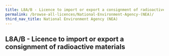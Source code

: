 ```yaml
---
title: L8A/B - Licence to import or export a consignment of radioactive materials
permalink: /browse-all-licences/National-Environment-Agency-(NEA)/
third_nav_title: National Environment Agency (NEA)
---
```

## L8A/B - Licence to import or export a consignment of radioactive materials
